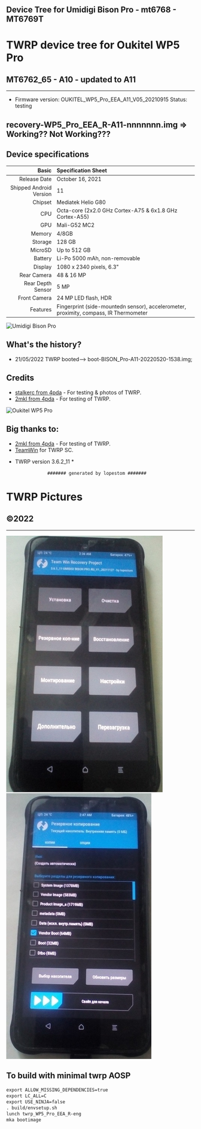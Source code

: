 Device Tree for Umidigi Bison Pro - mt6768 - MT6769T
--------------------------------------------------------
# TWRP device tree for Oukitel WP5 Pro
## MT6762_65 - A10 - updated to A11
---------------
- Firmware version: OUKITEL_WP5_Pro_EEA_A11_V05_20210915
Status: testing

recovery-WP5_Pro_EEA_R-A11-nnnnnnn.img => Working?? Not Working???
------------------------------------
## Device specifications
Basic   | Specification Sheet
-------:|:-------------------------
Release Date | October 16, 2021
Shipped Android Version | 11
Chipset | Mediatek Helio G80
CPU     | Octa-core (2x2.0 GHz Cortex-A75 & 6x1.8 GHz Cortex-A55)
GPU     | Mali-G52 MC2
Memory  | 4/8GB
Storage | 128 GB
MicroSD | Up to 512 GB
Battery | Li-Po 5000 mAh, non-removable
Display | 1080 x 2340 pixels, 6.3"
Rear Camera  | 48 & 16 MP
Rear Depth Sensor  | 5 MP
Front Camera | 24 MP LED flash, HDR
Features| Fingerprint (side-mountedn sensor), accelerometer, proximity, compass, IR Thermometer

![Umidigi Bison Pro](https://cdn-files.kimovil.com/default/0006/34/thumb_533552_default_big.jpeg)

## What's the history?

- 21/05/2022 TWRP booted--> boot-BISON_Pro-A11-20220520-1538.img;

## Credits

- [stalkerc from 4pda](https://4pda.to/forum/index.php?showuser=5093778) - For testing & photos of TWRP.<br/>
- [2mkl from 4pda](https://4pda.to/forum/index.php?showuser=254002) - For testing of TWRP.<br/>





![Oukitel WP5 Pro](https://cdn-files.kimovil.com/default/0004/85/thumb_384707_default_big.jpeg)

## Big thanks to:
- [2mkl from 4pda](https://4pda.to/forum/index.php?showuser=254002) - For testing of TWRP.<br/>
- [TeamWin](https://github.com/TeamWin) for TWRP SC.
* TWRP version 3.6.2_11 *

                  ####### generated by lopestom #######

# TWRP Pictures
## ©2022
-------------
![Initial Menu](https://github.com/lopestom/twrp_device_umidigi_BISON_Pro/blob/android-11.0/.pictures/TWRP3.6.1_11-UMIDIGI%20BISON%20Pro_RU-20220521_103640.jpg?raw=true)
![Backup Partitions](https://github.com/lopestom/twrp_device_umidigi_BISON_Pro/blob/android-11.0/.pictures/TWRP3.6.1_11-UMIDIGI%20BISON%20Pro_RU-20220521_104739.jpg?raw=true)

## To build with minimal twrp AOSP
```
export ALLOW_MISSING_DEPENDENCIES=true
export LC_ALL=C
export USE_NINJA=false
. build/envsetup.sh
lunch twrp_WP5_Pro_EEA_R-eng
mka bootimage
```

